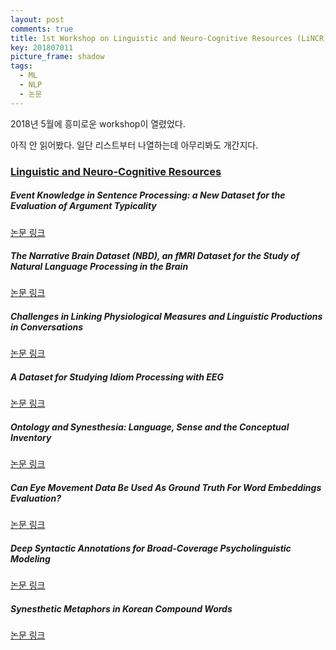 ```yaml
---
layout: post
comments: true
title: 1st Workshop on Linguistic and Neuro-Cognitive Resources (LiNCR) 정리
key: 201807011
picture_frame: shadow
tags:
  - ML
  - NLP
  - 논문
---
```


2018년 5월에 흥미로운 workshop이 열렸었다.

<!--more-->

아직 안 읽어봤다. 일단 리스트부터 나열하는데 아무리봐도 개간지다.

### [Linguistic and Neuro-Cognitive Resources](http://lrec-conf.org/workshops/lrec2018/W9/pdf/book_of_proceedings.pdf)

##### Event Knowledge in Sentence Processing: a New Dataset for the Evaluation of Argument Typicality

[논문 링크](https://hal.archives-ouvertes.fr/hal-01724286/document)

##### The Narrative Brain Dataset (NBD), an fMRI Dataset for the Study of Natural Language Processing in the Brain

[논문 링크](https://www.researchgate.net/publication/325065102_The_Narrative_Brain_Dataset_NBD_an_fMRI_Dataset_for_the_Study_of_Natural_Language_Processing_in_the_Brain)

##### Challenges in Linking Physiological Measures and Linguistic Productions in Conversations

[논문 링크](https://hal.archives-ouvertes.fr/hal-01807839/document)

##### A Dataset for Studying Idiom Processing with EEG

[논문 링크](https://hal-amu.archives-ouvertes.fr/hal-01733794/document)

##### Ontology and Synesthesia: Language, Sense and the Conceptual Inventory

[논문 링크](http://www.adampease.org/professional/synesthesia.pdf)

##### Can Eye Movement Data Be Used As Ground Truth For Word Embeddings Evaluation?

[논문 링크](http://lrec-conf.org/workshops/lrec2018/W9/pdf/3_W9.pdf)

##### Deep Syntactic Annotations for Broad-Coverage Psycholinguistic Modeling

[논문 링크](https://vansky.github.io/assets/pdf/shain_etal-2018-lincr.pdf)

##### Synesthetic Metaphors in Korean Compound Words

[논문 링크](http://lrec-conf.org/workshops/lrec2018/W9/pdf/14_W9.pdf)











